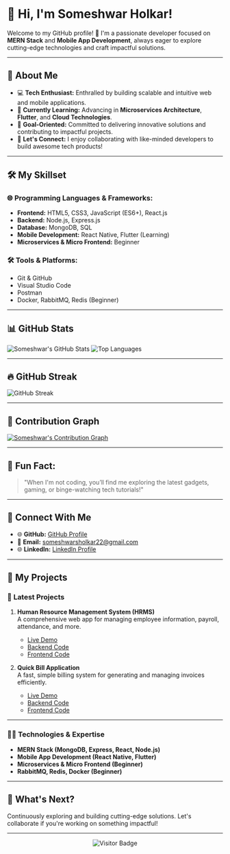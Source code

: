 # 👋 **Hi, I'm Someshwar Holkar!**

Welcome to my GitHub profile! 🚀 I'm a passionate developer focused on **MERN Stack** and **Mobile App Development**, always eager to explore cutting-edge technologies and craft impactful solutions.

---

## 🌟 **About Me**

- 💻 **Tech Enthusiast:** Enthralled by building scalable and intuitive web and mobile applications.  
- 🌱 **Currently Learning:** Advancing in **Microservices Architecture**, **Flutter**, and **Cloud Technologies**.  
- 🎯 **Goal-Oriented:** Committed to delivering innovative solutions and contributing to impactful projects.  
- 💬 **Let's Connect:** I enjoy collaborating with like-minded developers to build awesome tech products!

---

## 🛠️ **My Skillset**

### 🌐 **Programming Languages & Frameworks:**  
- **Frontend:** HTML5, CSS3, JavaScript (ES6+), React.js  
- **Backend:** Node.js, Express.js  
- **Database:** MongoDB, SQL  
- **Mobile Development:** React Native, Flutter (Learning)  
- **Microservices & Micro Frontend:** Beginner  

### 🛠️ **Tools & Platforms:**  
- Git & GitHub  
- Visual Studio Code  
- Postman  
- Docker, RabbitMQ, Redis (Beginner)  

---

## 📊 **GitHub Stats**

![Someshwar's GitHub Stats]([https://github-readme-stats.vercel.app/api?username=holkar-somesh01&show_icons=true&theme=radical](https://github-readme-stats.vercel.app/api?username=holkar-somesh01&show_icons=true&theme=radical))  
![Top Languages]([https://github-readme-stats.vercel.app/api?username=holkar-somesh01&show_icons=true&theme=radical](https://github-readme-stats.vercel.app/api?username=holkar-somesh01&show_icons=true&theme=radical))  

---

## 🔥 **GitHub Streak**

![GitHub Streak](https://github-readme-streak-stats.herokuapp.com/?user=holkar-somesh01&theme=radical)

---

## 🚀 **Contribution Graph**

[![Someshwar's Contribution Graph](https://github-readme-activity-graph.vercel.app/graph?username=holkar-somesh01&bg_color=0d1117&color=f97316&line=f97316&point=ffffff&area=true&hide_border=true)](https://github.com/holkar-somesh01)

---

## 🌟 **Fun Fact:**  

> "When I'm not coding, you’ll find me exploring the latest gadgets, gaming, or binge-watching tech tutorials!"

---

## 🔗 **Connect With Me**

- 🌐 **GitHub:** [GitHub Profile](https://github.com/holkar-somesh01)  
- 📧 **Email:** [someshwarsholkar22@gmail.com](mailto:someshwarsholkar22@gmail.com)  
- 🌐 **LinkedIn:** [LinkedIn Profile](https://www.linkedin.com/in/someshwar-holkar-819503314)

---

## 🚀 **My Projects**

### 📝 **Latest Projects**

1. **Human Resource Management System (HRMS)**  
   A comprehensive web app for managing employee information, payroll, attendance, and more.  
   - [Live Demo](https://human-resource-management-system-xjin.onrender.com/)  
   - [Backend Code](https://github.com/holkar-somesh01/Human-Resource-Management-Backend)  
   - [Frontend Code](https://github.com/holkar-somesh01/Human-Resource-Management-Frontend)

2. **Quick Bill Application**  
   A fast, simple billing system for generating and managing invoices efficiently.  
   - [Live Demo](https://quick-billing-application.onrender.com/)  
   - [Backend Code](https://github.com/holkar-somesh01/Quick-Billing-App-Backend)  
   - [Frontend Code](https://github.com/holkar-somesh01/Quick-Billing-App-Frontend)

---

### 🧑‍💻 **Technologies & Expertise**

- **MERN Stack (MongoDB, Express, React, Node.js)**  
- **Mobile App Development (React Native, Flutter)**  
- **Microservices & Micro Frontend (Beginner)**  
- **RabbitMQ, Redis, Docker (Beginner)**  

---

## 📅 **What's Next?**  
Continuously exploring and building cutting-edge solutions. Let's collaborate if you're working on something impactful!

---

<div align="center">  
  <img src="https://visitor-badge.glitch.me/badge?page_id=holkar-somesh01" alt="Visitor Badge" />  
</div>
